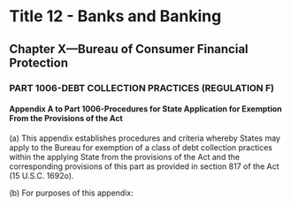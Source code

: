 
# Title 12 - Banks and Banking
## Chapter X—Bureau of Consumer Financial Protection
### PART 1006-DEBT COLLECTION PRACTICES (REGULATION F)
#### Appendix A to Part 1006-Procedures for State Application for Exemption From the Provisions of the Act

(a) This appendix establishes procedures and criteria whereby States may apply to the Bureau for exemption of a class of debt collection practices within the applying State from the provisions of the Act and the corresponding provisions of this part as provided in section 817 of the Act (15 U.S.C. 1692o).

(b) For purposes of this appendix:
